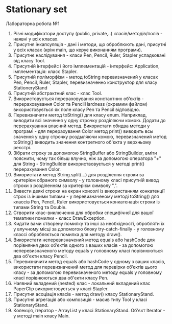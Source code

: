 # Stationary set
Лабораторна робота №1
1. Різні модифікатори доступу (public, private,..) класів/методів/полів - наявні у всіх класах.
2. Присутня інкапсуляція - дані і методи, що оброблюють дані, присутні у всіх класах (крім main, що керує виконанням програми).
3. Присутнє наслідування - класи Pen,  Pencil, Ruler, Stapler успадковані від класу Tool.
4. Присутній інтерфейс і його імплементацій - інтерфейс: Application, імплементація: класс Stapler.
5. Присутній поліморфізм - метод toString перевизначений у класах Pen,  Pencil, Ruler, Stapler, перевизначенно конструктор для класу StationeryStand
6. Присутній абстрактний клас - клас Tool.
7. Використовується перераховування константних об’єктів - перераховування Color та PencilHardness (окремим файлом) використовується як поле класу Pen та Pencil відповідно.
8. Перевизначити метод toString() для класу enum. Наприклад, виводити всі значення у одну строчку розділяючи комою. Додати до перерахування власний метод. Використати обидва методи у програмі - для перерахування Color метод print() виводить всы значення у одну строчку роздыляючи комою, перевизначений метод toString() виводить значення контретного об'єкта у верхньому реєстрі.
9. Зібрати строку за допомогою StringBuffer або StringBuilder, вміти пояснити, чому так більш влучно, ніж за допомогою оператора "+" для String - StringBuilder використвовується у методі print() перерахування Color.
10. Використати метод String.split(...) для розділення строки за критерієм обраного символу - у головному класі присутній вивод строки з розділенням за критерієм символу ",".
11. Вивести деякі строки на екран консолі із використанням конкатенції строк із іншими типами - у перевизначеному методі toString() для классів Pen, Pencil, Ruler використовується конкатенація строки із типами String та Double.
12. Створити клас-виключення для обробки специфічної для вашої тематики помилки - класс DrawException.
13. Кидати вами створену помилку та інші за необхідності, обробляти їх у влучному місці за допомогою блоку try-catch-finally - у головному классі обробляється помилка для методу draw().
14. Використати неперевизначений метод equals або hashCode для порівняння двох об’єктів одного з ваших класів - за допомогою  неперевизначеного методу equals у головному класі порівнюються два об'єкти класу Pencil. 
15. Перевизначити метод equals або hashCode у одному з ваших класів, використати перевизначений метод для перевірки об’єктів цього класу - за допомогою  перевизначеного методу equals у головному класі порівнюються два об'єкти класу Pen.
16. Наявний вкладений (nested) клас - локальний вкладений клас PaperClip використовується у класі Stapler.
17. Присутня асоціація класів - метод draw() класу StationaryStand. 
18. Присутня агрегація або композиція - масив типу Tool у класі StationaryStand.
19. Колекція, ітератор - ArrayList у класі StationaryStand. Об'єкт Iterator - у методі main класу Main.
